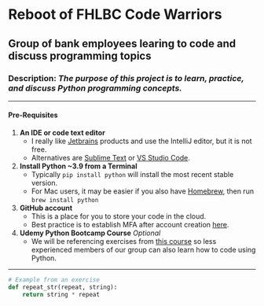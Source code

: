 # Reboot of FHLBC Code Warriors 
## Group of bank employees learing to code and discuss programming topics

### Description: *The purpose of this project is to learn, practice, and discuss Python programming concepts.*

---
#### Pre-Requisites

1. **An IDE or code text editor**
   - I really like [Jetbrains](https://www.jetbrains.com/) products and use the IntelliJ 
     editor, but it is not free.
   - Alternatives are [Sublime Text](https://www.sublimetext.com/) or [VS Studio Code](https://code.visualstudio).
2. **Install Python ~3.9 from a Terminal**
    - Typically `pip install python` will install the most recent stable version.
    - For Mac users, it may be easier if you also have [Homebrew](https://brew.sh/), then run `brew install python`
3. **GitHub account**
    - This is a place for you to store your code in the cloud.
    - Best practice is to establish MFA after account creation [here](https://github.com/).
4. **Udemy Python Bootcamp Course** *Optional*
    - We will be referencing exercises from [this course](https://fhlbc.udemy.com/course/the-modern-python3-bootcamp/learn/lecture/8658338#overview) so less experienced members of our group can also learn how 
      to code using Python.
---

```python
# Example from an exercise
def repeat_str(repeat, string):
    return string * repeat
```


